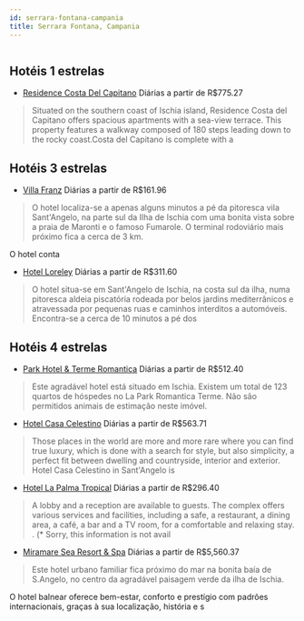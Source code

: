 ```yaml
---
id: serrara-fontana-campania
title: Serrara Fontana, Campania
---
```


<center><img src="https://assets.cosmos-data.com/14/0132ee1398931d8c98d22e6bc8d5f696-1103291.jpg" alt="" /></center>


## Hotéis 1 estrelas

-    [Residence Costa Del Capitano](https://www.hurb.com/hoteis/serrara-fontana/residence-costa-del-capitano-JNP-JP444527?cmp=18055) Diárias a partir de R$775.27
   > Situated on the southern coast of Ischia island, Residence Costa del Capitano offers spacious apartments with a sea-view terrace. This property features a walkway composed of 180 steps leading down to the rocky coast.Costa del Capitano is complete with a 

## Hotéis 3 estrelas

-    [Villa Franz](https://www.hurb.com/hoteis/serrara-fontana/villa-franz-JNP-JP050762?cmp=18055) Diárias a partir de R$161.96
   > O hotel localiza-se a apenas alguns minutos a pé da pitoresca vila Sant&apos;Angelo, na parte sul da Ilha de Ischia com uma bonita vista sobre a praia de Maronti e o famoso Fumarole. O terminal rodoviário mais próximo fica a cerca de 3 km.

O hotel conta 
-    [Hotel Loreley](https://www.hurb.com/hoteis/serrara-fontana/hotel-loreley-JNP-JP152531?cmp=18055) Diárias a partir de R$311.60
   > O hotel situa-se em Sant&apos;Angelo de Ischia, na costa sul da ilha, numa pitoresca aldeia piscatória rodeada por belos jardins mediterrânicos e atravessada por pequenas ruas e caminhos interditos a automóveis. Encontra-se a cerca de 10 minutos a pé dos 

## Hotéis 4 estrelas

-    [Park Hotel & Terme Romantica](https://www.hurb.com/hoteis/serrara-fontana/park-hotel-terme-romantica-JNP-JP842738?cmp=18055) Diárias a partir de R$512.40
   > Este agradável hotel está situado em Ischia. Existem um total de 123 quartos de hóspedes no La Park Romantica Terme. Não são permitidos animais de estimação neste imóvel. 
-    [Hotel Casa Celestino](https://www.hurb.com/hoteis/serrara-fontana/hotel-casa-celestino-JNP-JP987284?cmp=18055) Diárias a partir de R$563.71
   > Those places in the world are more and more rare where you can find true luxury, which is done with a search for style, but also simplicity, a perfect fit between dwelling and countryside, interior and exterior. Hotel Casa Celestino in Sant&apos;Angelo is
-    [Hotel La Palma Tropical](https://www.hurb.com/hoteis/serrara-fontana/hotel-la-palma-tropical-JNP-JP843020?cmp=18055) Diárias a partir de R$296.40
   > A lobby and a reception are available to guests. The complex offers various services and facilities, including a safe, a restaurant, a dining area, a café, a bar and a TV room, for a comfortable and relaxing stay.
. (* Sorry, this information is not avail
-    [Miramare Sea Resort & Spa](https://www.hurb.com/hoteis/serrara-fontana/miramare-sea-resort-spa-JNP-JP733731?cmp=18055) Diárias a partir de R$5,560.37
   > Este hotel urbano familiar fica próximo do mar na bonita baía de S.Angelo, no centro da agradável paisagem verde da ilha de Ischia.

O hotel balnear oferece bem-estar, conforto e prestígio com padrões internacionais, graças à sua localização, história e s
